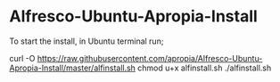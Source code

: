 # Alfresco-Ubuntu-Apropia-Install

To start the install, in Ubuntu terminal run;

curl -O https://raw.githubusercontent.com/apropia/Alfresco-Ubuntu-Apropia-Install/master/alfinstall.sh
            chmod u+x alfinstall.sh
./alfinstall.sh
